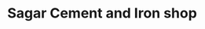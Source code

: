 ---
title: "Sagar Cement and Iron shop"
url: /srikakulam/sagar-cement-and-iron-shop/
shop: Baustoffe
---